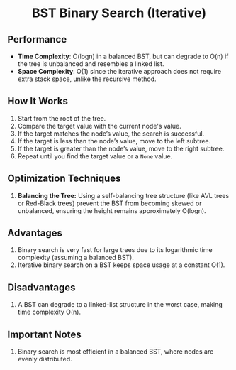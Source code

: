 <h1 align="center">BST Binary Search (Iterative)</h1>

## Performance
- **Time Complexity**: O(logn) in a balanced BST, but can degrade to O(n) if the tree is unbalanced and resembles a linked list.
- **Space Complexity**: O(1) since the iterative approach does not require extra stack space, unlike the recursive method.

## How It Works
1. Start from the root of the tree.
2. Compare the target value with the current node's value.
3. If the target matches the node’s value, the search is successful.
4. If the target is less than the node’s value, move to the left subtree.
5. If the target is greater than the node’s value, move to the right subtree.
6. Repeat until you find the target value or a `None` value.

## Optimization Techniques
1. **Balancing the Tree:** Using a self-balancing tree structure (like AVL trees or Red-Black trees) prevent the BST from becoming skewed or unbalanced, ensuring the height remains approximately O(logn).

## Advantages
1. Binary search is very fast for large trees due to its logarithmic time complexity (assuming a balanced BST).
2. Iterative binary search on a BST keeps space usage at a constant O(1).

## Disadvantages
1. A BST can degrade to a linked-list structure in the worst case, making time complexity O(n).

## Important Notes
1. Binary search is most efficient in a balanced BST, where nodes are evenly distributed.